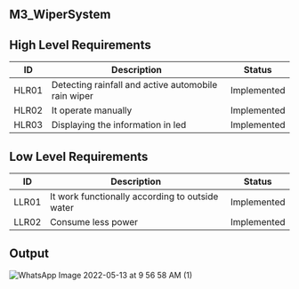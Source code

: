 ## M3_WiperSystem

## High Level Requirements

| ID | Description | Status |
|----|--------------|-------|
| HLR01 | Detecting rainfall and active automobile rain wiper | Implemented |
| HLR02 | It operate manually | Implemented |
| HLR03 | Displaying the information in led | Implemented |

## Low Level Requirements

| ID | Description | Status |
|----|--------------|--------|
| LLR01 | It work functionally according to outside water | Implemented |
| LLR02 | Consume less power | Implemented |

## Output
![WhatsApp Image 2022-05-13 at 9 56 58 AM (1)](https://user-images.githubusercontent.com/102678112/168481136-c069e491-a885-4456-bfff-500aac292a98.jpeg)

